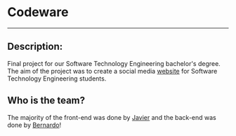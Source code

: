 # Codeware #
- - - -
## Description: ##
Final project for our Software Technology Engineering bachelor's degree.
The aim of the project was to create a social media [website](https://www.google.com/) for Software Technology Engineering students.
## Who is the team? ##
The majority of the front-end was done by [Javier](https://github.com/JaviCandeira) and the back-end was done by [Bernardo](https://github.com/joaobagas)!
